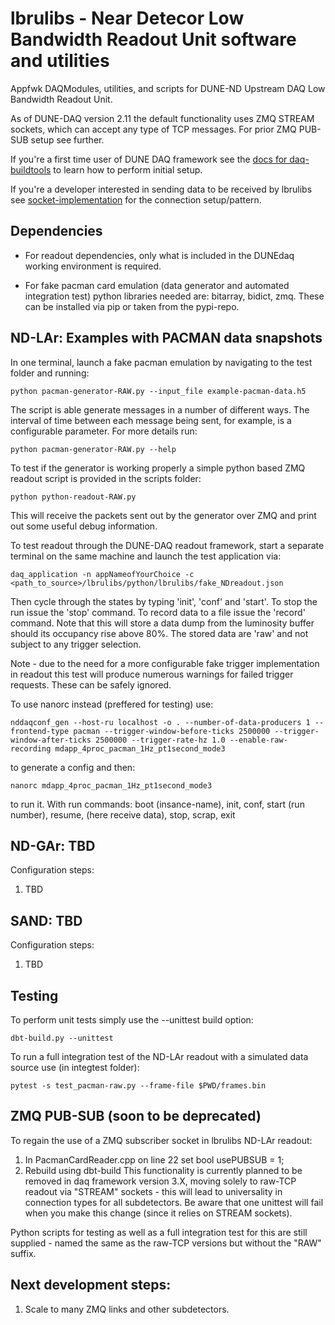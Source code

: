 # lbrulibs - Near Detecor Low Bandwidth Readout Unit software and utilities 
Appfwk DAQModules, utilities, and scripts for DUNE-ND Upstream DAQ Low Bandwidth Readout Unit.

As of DUNE-DAQ version 2.11 the default functionality uses ZMQ STREAM sockets, which can accept any type of TCP messages. For prior ZMQ PUB-SUB setup see further.

If you're a first time user of DUNE DAQ framework see the [docs for daq-buildtools](https://dune-daq-sw.readthedocs.io/en/latest/packages/daq-buildtools/) to learn how to perform initial setup.

If you're a developer interested in sending data to be received by lbrulibs see [socket-implementation](socket-implementation.md) for the connection setup/pattern.

## Dependencies

- For readout dependencies, only what is included in the DUNEdaq working environment is required.

- For fake pacman card emulation (data generator and automated integration test) python libraries needed are: bitarray, bidict, zmq. These can be installed via pip or taken from the pypi-repo.

## ND-LAr: Examples with PACMAN data snapshots
In one terminal, launch a fake pacman emulation by navigating to the test folder and running:

    python pacman-generator-RAW.py --input_file example-pacman-data.h5

The script is able generate messages in a number of different ways. The interval of time between each message being sent, for example,
is a configurable parameter. For more details run:

    python pacman-generator-RAW.py --help

To test if the generator is working properly a simple python based ZMQ readout script is provided in the scripts folder:

    python python-readout-RAW.py

This will receive the packets sent out by the generator over ZMQ and print out some useful debug information.

To test readout through the DUNE-DAQ readout framework, start a separate terminal on the same machine and launch the test application via:

    daq_application -n appNameofYourChoice -c <path_to_source>/lbrulibs/python/lbrulibs/fake_NDreadout.json
    
Then cycle through the states by typing 'init', 'conf' and 'start'. To stop the run issue the 'stop' command. To record data to a file
issue the 'record' command. Note that this will store a data dump from the luminosity buffer should its occupancy rise above 80%. The stored
data are 'raw' and not subject to any trigger selection.

Note - due to the need for a more configurable fake trigger implementation in readout this test will produce numerous warnings for failed trigger
requests. These can be safely ignored.

To use nanorc instead (preffered for testing) use:

    nddaqconf_gen --host-ru localhost -o . --number-of-data-producers 1 --frontend-type pacman --trigger-window-before-ticks 2500000 --trigger-window-after-ticks 2500000 --trigger-rate-hz 1.0 --enable-raw-recording mdapp_4proc_pacman_1Hz_pt1second_mode3

to generate a config and then:

    nanorc mdapp_4proc_pacman_1Hz_pt1second_mode3

to run it. With run commands: boot (insance-name), init, conf, start (run number), resume, (here receive data), stop, scrap, exit

## ND-GAr: TBD
Configuration steps:
   1. TBD

## SAND: TBD
Configuration steps:
   1. TBD

## Testing
To perform unit tests simply use the --unittest build option:

    dbt-build.py --unittest

To run a full integration test of the ND-LAr readout with a simulated data source use (in integtest folder):

    pytest -s test_pacman-raw.py --frame-file $PWD/frames.bin

## ZMQ PUB-SUB (soon to be deprecated)
To regain the use of a ZMQ subscriber socket in lbrulibs ND-LAr readout:
   1. In PacmanCardReader.cpp on line 22 set bool usePUBSUB = 1;
   2. Rebuild using dbt-build
This functionality is currently planned to be removed in daq framework version 3.X, moving solely to raw-TCP readout via "STREAM" sockets - this will lead to universality in connection types for all subdetectors. Be aware that one unittest will fail when you make this change (since it relies on STREAM sockets). 

Python scripts for testing as well as a full integration test for this are still supplied - named the same as the raw-TCP versions but without the "RAW" suffix.

## Next development steps:
   1. Scale to many ZMQ links and other subdetectors.
